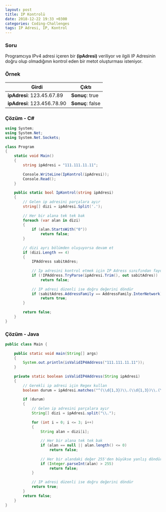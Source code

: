 ```yaml
---
layout: post
title: IP Kontrolü
date: 2018-12-22 19:33 +0300
categories: Coding-Challenges
tags: IP Adresi, IP, Kontrol
---
```

### Soru
Programcıya IPv4 adresi içeren bir **(ipAdresi)** veriliyor ve ilgili IP Adresinin doğru olup olmadığının kontrol eden bir metot oluşturması isteniyor.

### Örnek

| Girdi                       | Çıktı            |
|-----------------------------|------------------|
| **ipAdresi**: 123.45.67.89  | **Sonuç**: true  |
| **ipAdresi**: 123.456.78.90 | **Sonuç**: false |

### Çözüm - C#
```csharp
using System;
using System.Net;
using System.Net.Sockets;
 
class Program
{
    static void Main()
    {
        string ipAdresi = "111.111.11.11";
 
        Console.WriteLine(IpKontrol(ipAdresi));
        Console.Read();
    }
 
    public static bool IpKontrol(string ipAdresi)
    {
        // Gelen ip adresini parçalara ayır
        string[] dizi = ipAdresi.Split('.');
 
        // Her bir alana tek tek bak
        foreach (var alan in dizi)
        {
            if (alan.StartsWith("0"))
                return false;            
        }
 
        // dizi ayrı bölümden oluşuyorsa devam et
        if (dizi.Length == 4)
        {
            IPAddress sabitAdres;
 
            // Ip adresini kontrol etmek için IP Adress sınıfından faydalan
            if (!IPAddress.TryParse(ipAdresi.Trim(), out sabitAdres))
                return false;
 
            // IP adresi düzenli ise doğru değerini döndür
            if (sabitAdres.AddressFamily == AddressFamily.InterNetwork)
                return true;            
        }
 
        return false;
    }
}
```

### Çözüm - Java
```java
public class Main {
 
    public static void main(String[] args)
    {
        System.out.println(isValidIP4Address("111.111.11.11"));
    }
 
    private static boolean isValidIP4Address(String ipAdresi)
    {
        // Gerekli ip adresi için Regex kullan
        boolean durum = ipAdresi.matches("^(\\d{1,3})\\.(\\d{1,3})\\.(\\d{1,3})\\.(\\d{1,3})$");
 
        if (durum)
        {
            // Gelen ip adresini parçalara ayır
            String[] dizi = ipAdresi.split("\\.");
 
            for (int i = 0; i <= 3; i++)
            {
                String alan = dizi[i];
 
                // Her bir alana tek tek bak
                if (alan == null || alan.length() <= 0)
                    return false;
 
                // Her bir alandaki değer 255'den büyükse yanlış döndür
                if (Integer.parseInt(alan) > 255)
                    return false;
            }
 
            // IP adresi düzenli ise doğru değerini döndür
            return true;
        }
        return false;
    }
}
```